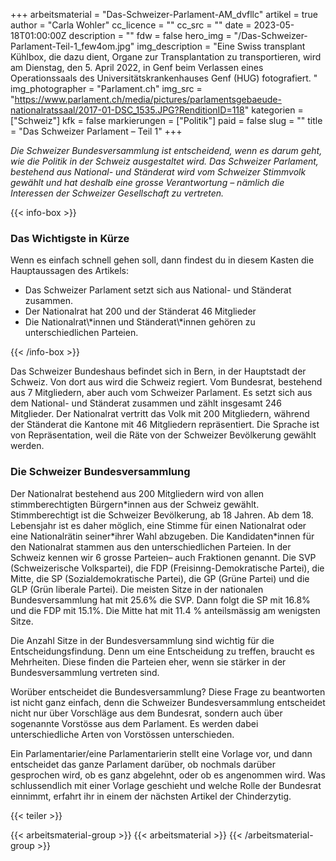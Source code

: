 +++
arbeitsmaterial = "Das-Schweizer-Parlament-AM_dvfllc"
artikel = true
author = "Carla Wohler"
cc_licence = ""
cc_src = ""
date = 2023-05-18T01:00:00Z
description = ""
fdw = false
hero_img = "/Das-Schweizer-Parlament-Teil-1_few4om.jpg"
img_description = "Eine Swiss transplant Kühlbox, die dazu dient, Organe zur Transplantation zu transportieren, wird am Dienstag, den 5. April 2022, in Genf beim Verlassen eines Operationssaals des Universitätskrankenhauses Genf (HUG) fotografiert. "
img_photographer = "Parlament.ch"
img_src = "https://www.parlament.ch/media/pictures/parlamentsgebaeude-nationalratssaal/2017-01-DSC_1535.JPG?RenditionID=118"
kategorien = ["Schweiz"]
kfk = false
markierungen = ["Politik"]
paid = false
slug = ""
title = "Das Schweizer Parlament – Teil 1"
+++

_Die Schweizer Bundesversammlung ist entscheidend, wenn es darum geht, wie die Politik in der Schweiz ausgestaltet wird. Das Schweizer Parlament, bestehend aus National- und Ständerat wird vom Schweizer Stimmvolk gewählt und hat deshalb eine grosse Verantwortung – nämlich die Interessen der Schweizer Gesellschaft zu vertreten._

{{< info-box >}} <h3>Das Wichtigste in Kürze</h3>

<p>Wenn es einfach schnell gehen soll, dann findest du in diesem Kasten die Hauptaussagen des Artikels:</p>

<ul>

<li>Das Schweizer Parlament setzt sich aus National- und Ständerat zusammen.</li>

<li>Der Nationalrat hat 200 und der Ständerat 46 Mitglieder</li>

<li>Die Nationalrat\*innen und Ständerat\*innen gehören zu unterschiedlichen Parteien.</li>

</ul> {{< /info-box >}}

Das Schweizer Bundeshaus befindet sich in Bern, in der Hauptstadt der Schweiz. Von dort aus wird die Schweiz regiert. Vom Bundesrat, bestehend aus 7 Mitgliedern, aber auch vom Schweizer Parlament. Es setzt sich aus dem National- und Ständerat zusammen und zählt insgesamt 246 Mitglieder. Der Nationalrat vertritt das Volk mit 200 Mitgliedern, während der Ständerat die Kantone mit 46 Mitgliedern repräsentiert. Die Sprache ist von Repräsentation, weil die Räte von der Schweizer Bevölkerung gewählt werden.

### Die Schweizer Bundesversammlung

Der Nationalrat bestehend aus 200 Mitgliedern wird von allen stimmberechtigten Bürgern\*innen aus der Schweiz gewählt. Stimmberechtigt ist die Schweizer Bevölkerung, ab 18 Jahren. Ab dem 18. Lebensjahr ist es daher möglich, eine Stimme für einen Nationalrat oder eine Nationalrätin seiner\*ihrer Wahl abzugeben. Die Kandidaten*innen für den Nationalrat stammen aus den unterschiedlichen Parteien. In der Schweiz kennen wir 6 grosse Parteien– auch Fraktionen genannt. Die SVP (Schweizerische Volkspartei), die FDP (Freisinng-Demokratische Partei), die Mitte, die SP (Sozialdemokratische Partei), die GP (Grüne Partei) und die GLP (Grün liberale Partei). Die meisten Sitze in der nationalen Bundesversammlung hat mit 25.6% die SVP. Dann folgt die SP mit 16.8% und die FDP mit 15.1%. Die Mitte hat mit 11.4 % anteilsmässig am wenigsten Sitze.

Die Anzahl Sitze in der Bundesversammlung sind wichtig für die Entscheidungsfindung. Denn um eine Entscheidung zu treffen, braucht es Mehrheiten. Diese finden die Parteien eher, wenn sie stärker in der Bundesversammlung vertreten sind.

Worüber entscheidet die Bundesversammlung?
Diese Frage zu beantworten ist nicht ganz einfach, denn die Schweizer Bundesversammlung entscheidet nicht nur über Vorschläge aus dem Bundesrat, sondern auch über sogenannte Vorstösse aus dem Parlament. Es werden dabei unterschiedliche Arten von Vorstössen unterschieden.

Ein Parlamentarier/eine Parlamentarierin stellt eine Vorlage vor, und dann entscheidet das ganze Parlament darüber, ob nochmals darüber gesprochen wird, ob es ganz abgelehnt, oder ob es angenommen wird.
Was schlussendlich mit einer Vorlage geschieht und welche Rolle der Bundesrat einnimmt, erfahrt ihr in einem der nächsten Artikel der Chinderzytig.

{{< teiler >}}

{{< arbeitsmaterial-group >}}
{{< arbeitsmaterial >}}
{{< /arbeitsmaterial-group >}}
